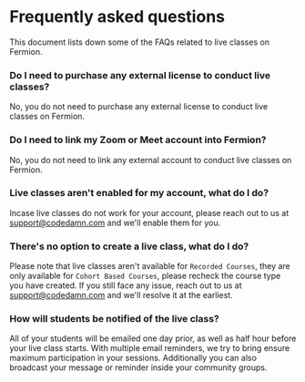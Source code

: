 # Frequently asked questions

This document lists down some of the FAQs related to live classes on Fermion.

### Do I need to purchase any external license to conduct live classes?

No, you do not need to purchase any external license to conduct live classes on Fermion.

### Do I need to link my Zoom or Meet account into Fermion?

No, you do not need to link any external account to conduct live classes on Fermion.

### Live classes aren't enabled for my account, what do I do?

Incase live classes do not work for your account, please reach out to us at [support@codedamn.com](mailto:support@codedamn.com) and we'll enable them for you.

### There's no option to create a live class, what do I do?

Please note that live classes aren't available for `Recorded Courses`, they are only available for `Cohort Based Courses`, please recheck the course type you have created. If you still face any issue, reach out to us at [support@codedamn.com](mailto:support@codedamn.com) and we'll resolve it at the earliest.

### How will students be notified of the live class?

All of your students will be emailed one day prior, as well as half hour before your live class starts. With multiple email reminders, we try to bring ensure maximum participation in your sessions. Additionally you can also broadcast your message or reminder inside your community groups.
